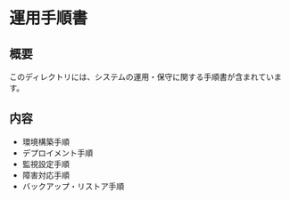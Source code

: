 # 運用手順書

## 概要
このディレクトリには、システムの運用・保守に関する手順書が含まれています。

## 内容
- 環境構築手順
- デプロイメント手順
- 監視設定手順
- 障害対応手順
- バックアップ・リストア手順
